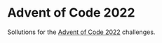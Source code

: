 # Advent of Code 2022

Sollutions for the [Advent of Code 2022](https://adventofcode.com) challenges.
